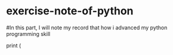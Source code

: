 # exercise-note-of-python
#In this part, I will note my record that how i advanced my python programming skill

print (
